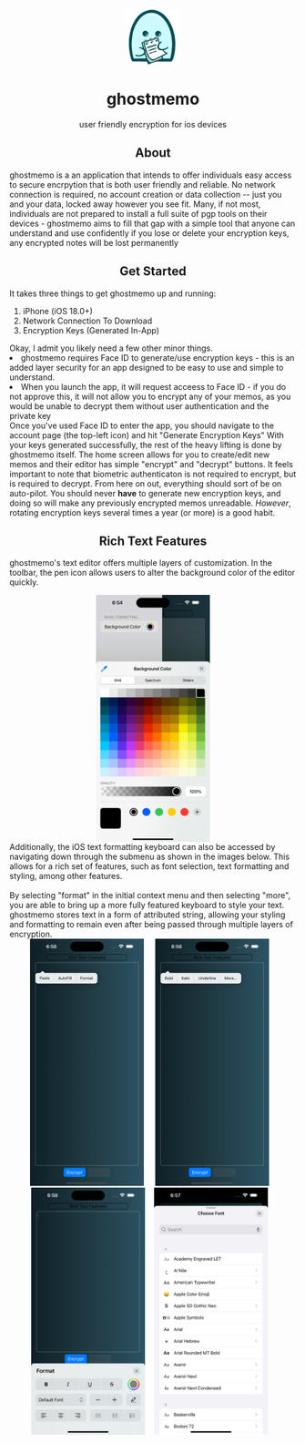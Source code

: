 <html>
  <div class="title" align="center">
    <img src="ghostmemo_logo_alpha.png" width="100" height="100" /> 
    <h1>ghostmemo</h1>
    <p>user friendly encryption for ios devices</p>
  </div>
  <div class="about">
    <h2 align="center">About</h2>
    <p textAlign="leading">
      	ghostmemo is a an application that intends to offer individuals easy access to secure encrpytion that is both user friendly and reliable. 
				No network connection is required, no account creation or data collection -- just you and your data, locked away however you see fit.
        Many, if not most, individuals are not prepared to install a full suite of pgp tools on their devices - ghostmemo aims to fill that gap with a               simple tool that anyone can understand and use confidently
				if you lose or delete your encryption keys, any encrypted notes will be lost permanently
    </p>
  </div>
  <div class="quickstart">
    <h2 align="center">Get Started</h2>
    <p align="leading">
      It takes three things to get ghostmemo up and running:
      <ol>
        <li>iPhone (iOS 18.0+)</li>
        <li>Network Connection To Download</li>
        <li>Encryption Keys (Generated In-App)</li>
      </ol>
    Okay, I admit you likely need a few other minor things. 
    <li>ghostmemo requires Face ID to generate/use encryption keys - this is an added layer security for an app designed to be easy to use and simple to understand.</li>
    <li>When you launch the app, it will request acceess to Face ID - if you do not approve this, it will not allow you to encrypt any of your memos, as you would be unable to decrypt them without user authentication and the private key</li>
    Once you've used Face ID to enter the app, you should navigate to the account page (the top-left icon) and hit "Generate Encryption Keys"
    With your keys generated successfully, the rest of the heavy lifting is done by ghostmemo itself. The home screen allows for you to create/edit new          memos and their editor has simple "encrypt" and "decrypt" buttons. It feels important to note that biometric authenticaton is not required to encrypt,       but is required to decrypt. 
      From here on out, everything should sort of be on auto-pilot. You should never <b>have</b> to generate new encryption keys, and doing so will make any previously encrypted memos unreadable. <em>However</em>, rotating encryption keys several times a year (or more) is a good habit.
    </p>
  </div>
  <div class="styleguide">
    <h2 align="center">Rich Text Features</h2>
    <p>
      ghostmemo's text editor offers multiple layers of customization. In the toolbar, the pen icon allows users to alter the background color of the editor quickly. 
	  <div align="center">
		<img src="bgColor.png" width="200" align="center"/> 
	  </div>
Additionally, the iOS text formatting keyboard can also be accessed by navigating down through the submenu as shown in the images below. This allows for a rich set of features, such as font selection, text formatting and styling, among other features. <br></br>
	  By selecting "format" in the initial context menu and then selecting "more", you are able to bring up a more fully featured keyboard to style your text. ghostmemo stores text in a form of attributed string, allowing your styling and formatting to remain even after being passed through multiple layers of encryption. 
<div class="imageDiv" align="center" >
 <img src="1contextMenu.png" width="200" /> &nbsp;&nbsp;&nbsp;
 <img src="2submenu.png" width="200" />&nbsp;&nbsp;&nbsp;
 <img src="3formatKeyboard.png" width="200" />&nbsp;&nbsp;&nbsp;
 <img src="4fontSelection.png" width="200" />&nbsp;&nbsp;&nbsp;

</div>
    </p>
  </div>
</html>
